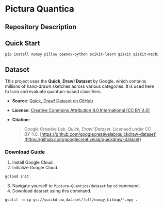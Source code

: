 # Pictura Quantica

## Repository Description



## Quick Start

```sh
pip install numpy pillow opencv-python scikit-learn qiskit qiskit-machine-learning matplotlib pylatexenc seaborn joblib PyQt6 -U
```


## Dataset

This project uses the **Quick, Draw! Dataset** by Google, which contains millions of hand-drawn sketches across various categories.
It is used here to train and evaluate quantum-based classifiers.

* **Source**: [Quick, Draw! Dataset on GitHub](https://github.com/googlecreativelab/quickdraw-dataset)
* **License**: [Creative Commons Attribution 4.0 International (CC BY 4.0)](https://creativecommons.org/licenses/by/4.0/)
* **Citation**:

  > Google Creative Lab. *Quick, Draw! Dataset*.
  > Licensed under CC BY 4.0.
  > [https://github.com/googlecreativelab/quickdraw-dataset](https://github.com/googlecreativelab/quickdraw-dataset)

### Download Guide

1. Install Google Cloud.
2. Initialize Google Cloud.
```sh
gcloud init
```
3. Navigate yourself to `Pictura-Quantica/dataset` by `cd` command.
4. Download dataset using this command.
```sh
gsutil -m cp gs://quickdraw_dataset/full/numpy_bitmap/*.npy .
```
